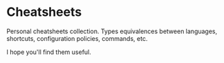 # Cheatsheets

Personal cheatsheets collection. Types equivalences between languages, shortcuts, configuration policies, commands, etc.

I hope you'll find them useful.
